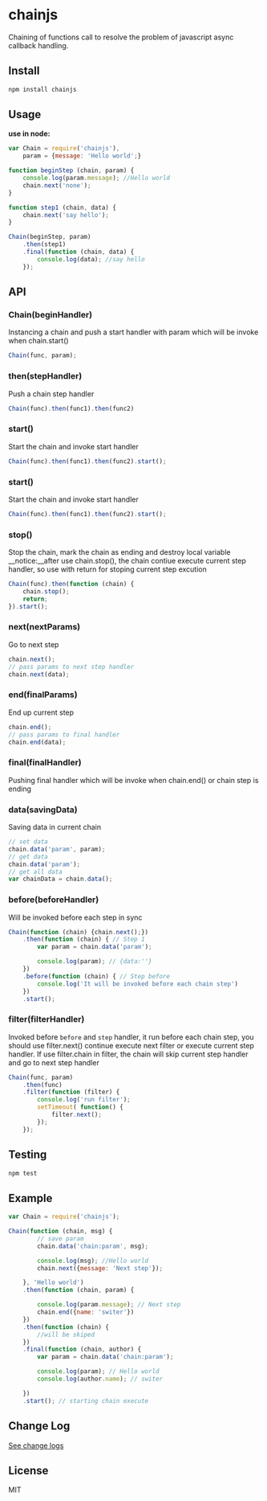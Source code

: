 chainjs
=======

Chaining of functions call to resolve the problem of javascript async callback handling.

## Install

```bash
npm install chainjs
```

## Usage

__use in node:__
```javascript
var Chain = require('chainjs'),
    param = {message: 'Hello world';}

function beginStep (chain, param) {
    console.log(param.message); //Hello world
    chain.next('none');
}

function step1 (chain, data) {
    chain.next('say hello');
}

Chain(beginStep, param)
    .then(step1)
    .final(function (chain, data) {
        console.log(data); //say hello
    });
```

## API

### Chain(beginHandler)
Instancing a chain and push a start handler with param which will be invoke when chain.start() 
```javascript
Chain(func, param);
```

### then(stepHandler)
Push a chain step handler
```javascript
Chain(func).then(func1).then(func2)
```

### start()
Start the chain and invoke start handler
```javascript
Chain(func).then(func1).then(func2).start();
```

### start()
Start the chain and invoke start handler
```javascript
Chain(func).then(func1).then(func2).start();
```

### stop()
Stop the chain, mark the chain as ending and destroy local variable
__notice:__after use chain.stop(), the chain contiue execute current step handler, 
so use with return for stoping current step excution
```javascript
Chain(func).then(function (chain) {
    chain.stop();
    return;
}).start();
```

### next(nextParams)
Go to next step
```javascript
chain.next();
// pass params to next step handler
chain.next(data);
```

### end(finalParams)
End up current step
```javascript
chain.end();
// pass params to final handler
chain.end(data);
```

### final(finalHandler)
Pushing final handler which will be invoke when chain.end() or chain step is ending

### data(savingData)
Saving data in current chain
```javascript
// set data
chain.data('param', param);
// get data
chain.data('param');
// get all data
var chainData = chain.data();
```

### before(beforeHandler)
Will be invoked before each step in sync
```javascript
Chain(function (chain) {chain.next();})
    .then(function (chain) { // Step 1
        var param = chain.data('param');

        console.log(param); // {data:''}
    })
    .before(function (chain) { // Step before
        console.log('It will be invoked before each chain step')
    })
    .start();
```

### filter(filterHandler)
Invoked before `before` and `step` handler, it run before each chain step, you should use filter.next() 
continue execute next filter or execute current step handler. If use filter.chain in filter, 
the chain will skip current step handler and go to next step handler
```javascript
Chain(func, param)
    .then(func)
    .filter(function (filter) {
        console.log('run filter');
        setTimeout( function() {
            filter.next();
        });
    });
```

## Testing

```bash
npm test
```

## Example

```javascript
var Chain = require('chainjs');

Chain(function (chain, msg) {
        // save param
        chain.data('chain:param', msg);

        console.log(msg); //Hello world
        chain.next({message: 'Next step'});

    }, 'Hello world')
    .then(function (chain, param) {

        console.log(param.message); // Next step
        chain.end({name: 'switer'})
    })
    .then(function (chain) {
        //will be skiped
    })
    .final(function (chain, author) {
        var param = chain.data('chain:param');

        console.log(param); // Hello world
        console.log(author.name); // switer

    })
    .start(); // starting chain execute
```

## Change Log

[See change logs](https://github.com/switer/chainjs/blob/master/CHANGELOG.md)

## License

MIT

